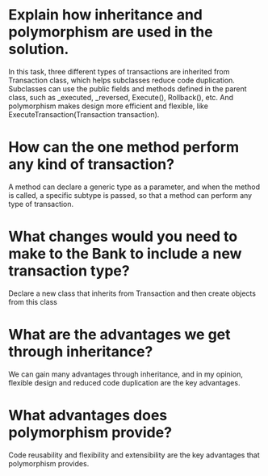 # Explain how inheritance and polymorphism are used in the solution.
In this task, three different types of transactions are inherited from Transaction class, which helps subclasses reduce code duplication. Subclasses can use the public fields and methods defined in the parent class, such as _executed, _reversed, Execute(), Rollback(), etc. And polymorphism makes design more efficient and flexible, like ExecuteTransaction(Transaction transaction).

# How can the one method perform any kind of transaction?
A method can declare a generic type as a parameter, and when the method is called, a specific subtype is passed, so that a method can perform any type of transaction.

# What changes would you need to make to the Bank to include a new transaction type?
Declare a new class that inherits from Transaction and then create objects from this class

# What are the advantages we get through inheritance?
We can gain many advantages through inheritance, and in my opinion, flexible design and reduced code duplication are the key advantages.

# What advantages does polymorphism provide?
Code reusability and flexibility and extensibility are the key advantages that polymorphism provides.
